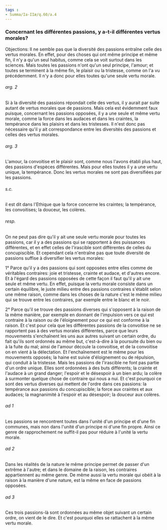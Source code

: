 ```yaml
---
tags : 
- Summa/Ia-IIæ/q.60/a.4
---
```


### Concernant les différentes passions, y a-t-il différentes vertus morales?

Objections: Il ne semble pas que la diversité des passions entraîne celle des vertus morales. En effet, pour des choses qui ont même principe et même fin, il n'y a qu'un seul habitus, comme cela se voit surtout dans les sciences. Mais toutes les passions n'ont qu'un seul principe, l'amour; et toutes se terminent à la même fin, le plaisir ou la tristesse, comme on l'a vu précédemment. Il n'y a donc pour elles toutes qu'une seule vertu morale. 

###### arg. 2
Si à la diversité des passions répondait celle des vertus, il y aurait par suite autant de vertus morales que de passions. Mais cela est évidemment faux puisque, concernant les passions opposées, il y a une seule et même vertu morale, comme la force dans les audaces et dans les craintes, la tempérance dans les plaisirs et dans les tristesses. Il n'est donc pas nécessaire qu'il y ait correspondance entre les diversités des passions et celles des vertus morales. 

###### arg. 3
L'amour, la convoitise et le plaisir sont, comme nous l'avons établi plus haut, des passions d'espèces différentes. Mais pour elles toutes il y a une vertu unique, la tempérance. Donc les vertus morales ne sont pas diversifiées par les passions. 

###### s.c.
il est dit dans l'Ethique que la force concerne les craintes; la tempérance, les convoitises; la douceur, les colères. 

###### resp.
On ne peut pas dire qu'il y ait une seule vertu morale pour toutes les passions, car il y a des passions qui se rapportent à des puissances différentes, et en effet celles de l'irascible sont différentes de celles du concupiscible. Et cependant cela n'entraîne pas que toute diversité de passions suffise à diversifier les vertus morales: 

1° Parce qu'il y a des passions qui sont opposées entre elles comme de véritables contraires: joie et tristesse, crainte et audace, et d'autres encore. Et à l'égard des passions opposées de cette façon il faut qu'il y ait une seule et même vertu. En effet, puisque la vertu morale consiste dans un certain équilibre, le juste milieu entre des passions contraires s'établit selon une même raison, comme dans les choses de la nature c'est le même milieu qui se trouve entre les contraires, par exemple entre le blanc et le noir. 

2° Parce qu'il se trouve des passions diverses qui s'opposent à la raison de la même manière, par exemple en donnant de l'impulsion vers ce qui est contraire à la raison ou de l'éloignement pour ce qui est conforme à la raison. Et c'est pour cela que les différentes passions de la convoitise ne se rapportent pas à des vertus morales différentes, parce que leurs mouvements s'enchaînent les uns aux autres suivant un certain ordre, du fait qu'ils sont ordonnés au même but, c'est-à-dire à la poursuite du bien ou à la fuite du mal; ainsi de l'amour découle la convoitise, et de la convoitise on en vient à la délectation. Et l'enchaînement est le même pour les mouvements opposés; la haine est suivie d'éloignement ou de répulsion, qui conduit à la tristesse. Mais les passions de l'irascible ne font pas partie d'un ordre unique. Elles sont ordonnées à des buts différents; la crainte et l'audace à un grand danger; l'espoir et le désespoir à un bien ardu; la colère à surmonter quelque chose de contraire qui nous a nui. Et c'est pourquoi ce sont des vertus diverses qui mettent de l'ordre dans ces passions: la tempérance aux passions du concupiscible; la force aux craintes et aux audaces; la magnanimité à l'espoir et au désespoir; la douceur aux colères. 

###### ad 1
Les passions se rencontrent toutes dans l'unité d'un principe et d'une fin communes, mais non dans l'unité d'un principe ni d'une fin propre. Ainsi ce genre de rapprochement ne suffit-il pas pour réduire à l'unité la vertu morale. 

###### ad 2
Dans les réalités de la nature le même principe permet de passer d'un extrême à l'autre; et dans le domaine de la raison, les contraires appartiennent au même genre. De même aussi la vertu morale qui obéit à la raison à la manière d'une nature, est la même en face de passions opposées. 

###### ad 3
Ces trois passions-là sont ordonnées au même objet suivant un certain ordre, on vient de le dire. Et c'est pourquoi elles se rattachent à la même vertu morale. 

